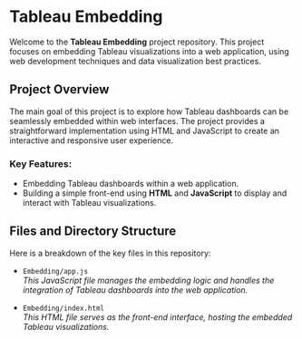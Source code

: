 # **Tableau Embedding**

Welcome to the **Tableau Embedding** project repository. This project focuses on embedding Tableau visualizations into a web application, using web development techniques and data visualization best practices.

## **Project Overview**

The main goal of this project is to explore how Tableau dashboards can be seamlessly embedded within web interfaces. The project provides a straightforward implementation using HTML and JavaScript to create an interactive and responsive user experience.

### **Key Features:**
- Embedding Tableau dashboards within a web application.
- Building a simple front-end using **HTML** and **JavaScript** to display and interact with Tableau visualizations.

## **Files and Directory Structure**

Here is a breakdown of the key files in this repository:

- `Embedding/app.js`  
   *This JavaScript file manages the embedding logic and handles the integration of Tableau dashboards into the web application.*

- `Embedding/index.html`  
   *This HTML file serves as the front-end interface, hosting the embedded Tableau visualizations.*
